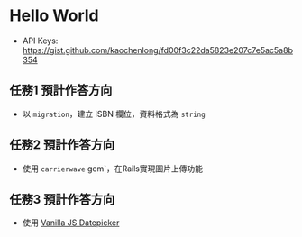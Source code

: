 # Hello World

- API Keys:
https://gist.github.com/kaochenlong/fd00f3c22da5823e207c7e5ac5a8b354

## 任務1 預計作答方向
- 以 `migration`，建立 ISBN 欄位，資料格式為 `string`

## 任務2 預計作答方向
- 使用 `carrierwave` gem`，在Rails實現圖片上傳功能

## 任務3 預計作答方向
- 使用 [Vanilla JS Datepicker](https://github.com/mymth/vanillajs-datepicker)